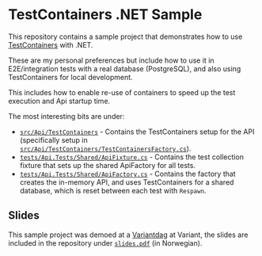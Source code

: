 # TestContainers .NET Sample

This repository contains a sample project that demonstrates how to use [TestContainers](https://www.testcontainers.org/) with .NET.

These are my personal preferences but include how to use it in E2E/integration tests with a real database (PostgreSQL), and also using TestContainers for local development.

This includes how to enable re-use of containers to speed up the test execution and Api startup time.

The most interesting bits are under:

- [`src/Api/TestContainers`](src/Api/TestContainers) - Contains the TestContainers setup for the API (specifically setup in [`src/Api/TestContainers/TestContainersFactory.cs`](src/Api/TestContainers/TestContainersFactory.cs)).
- [`tests/Api.Tests/Shared/ApiFixture.cs`](tests/Api.Tests/Shared/ApiFixture.cs) - Contains the test collection fixture that sets up the shared ApiFactory for all tests.
- [`tests/Api.Tests/Shared/ApiFactory.cs`](tests/Api.Tests/Shared/ApiFactory.cs) - Contains the factory that creates the in-memory API, and uses TestContainers for a shared database, which is reset between each test with `Respawn`.

## Slides

This sample project was demoed at a [Variantdag](https://handbook.variant.no/#Variantdag) at Variant, the slides are included in the repository under [`slides.pdf`](./slides.pdf) (in Norwegian).
